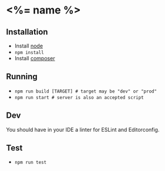 # <%= name %>

## Installation

- Install [node](http://nodejs.org)
- `npm install`
- Install [composer](https://getcomposer.org/doc/00-intro.md#installation-linux-unix-osx)

## Running
- `npm run build [TARGET] # target may be "dev" or "prod"`
- `npm run start # server is also an accepted script`

## Dev

You should have in your IDE a linter for ESLint and Editorconfig.

## Test

- `npm run test`
